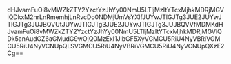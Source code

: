 dHJvamFuOi8vMWZkZTY2YzctYzJhYy00NmU5LTljMzItYTcxMjhkMDRjMGVlQDkxM2hrLnRmemhjLnRvcDo0NDMjUmVsYXlfJUYwJTlGJTg3JUE2JUYwJTlGJTg3JUJBQVUtJUYwJTlGJTg3JUE2JUYwJTlGJTg3JUJBQVVfMDMKdHJvamFuOi8vMWZkZTY2YzctYzJhYy00NmU5LTljMzItYTcxMjhkMDRjMGVlQDk5anAudGZ6aGMudG9wOjQ0MzExI1JlbGF5XyVGMCU5RiU4NyVBRiVGMCU5RiU4NyVCNUpQLSVGMCU5RiU4NyVBRiVGMCU5RiU4NyVCNUpQXzE2Cg==